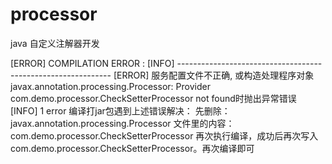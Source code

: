 # processor
java  自定义注解器开发


[ERROR] COMPILATION ERROR : 
[INFO] -------------------------------------------------------------
[ERROR] 服务配置文件不正确, 或构造处理程序对象javax.annotation.processing.Processor: Provider com.demo.processor.CheckSetterProcessor not found时抛出异常错误
[INFO] 1 error
编译打jar包遇到上述错误解决：
先删除：javax.annotation.processing.Processor  文件里的内容：com.demo.processor.CheckSetterProcessor
再次执行编译，成功后再次写入com.demo.processor.CheckSetterProcessor。再次编译即可
